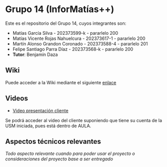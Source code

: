 # Grupo 14 (InforMatías++)

Este es el repositorio del Grupo 14, cuyos integrantes son:

-  Matías García Silva - 202373599-k - pararlelo 200
-  Matías Vicente Rojas Nahuelcura - 202373617-1 - pararlelo 200
-  Martín Alonso Grandon Coronado - 202373588-4 - pararlelo 201
-  Felipe Santiago Parra Díaz - 202373568-k - pararlelo 200
-  **Tutor**: Benjamín Daza

## Wiki

Puede acceder a la Wiki mediante el siguiente [enlace](https://github.com/ShadierPrune/GRUPO14-2025-PROYINF/wiki)

## Videos

* [Video presentación cliente](https://aula.usm.cl/pluginfile.php/7621199/mod_resource/content/2/video1352931478.mp4)

Se podrá acceder al video del cliente suponiendo que tiene su cuenta de la USM iniciada, pues está dentro de AULA.

## Aspectos técnicos relevantes

_Todo aspecto relevante cuando para poder usar el proyecto o consideraciones del proyecto base a ser entregado_
